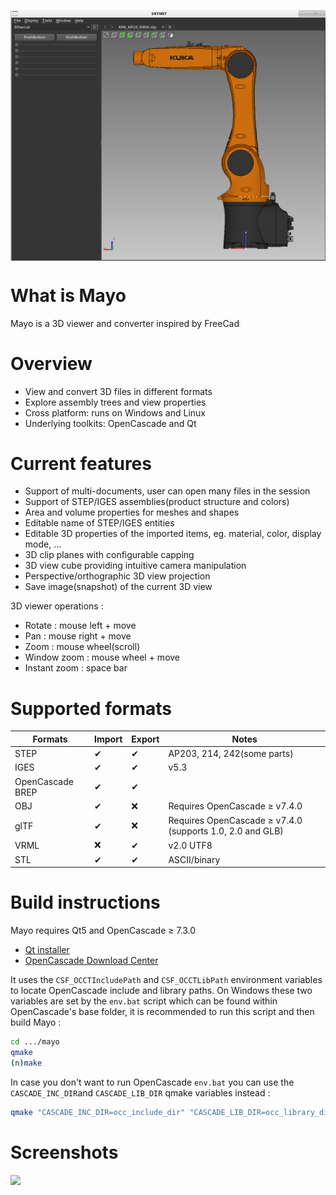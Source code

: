 <p align="center">
  <img src="https://github.com/grotius-cnc/mayo/blob/develop/mayo.png" width="600px" align="center" />
</p>

# What is Mayo
Mayo is a 3D viewer and converter inspired by FreeCad

# Overview
* View and convert 3D files in different formats
* Explore assembly trees and view properties
* Cross platform: runs on Windows and Linux
* Underlying toolkits: OpenCascade and Qt

# Current features
* Support of multi-documents, user can open many files in the session
* Support of STEP/IGES assemblies(product structure and colors)
* Area and volume properties for meshes and shapes
* Editable name of STEP/IGES entities
* Editable 3D properties of the imported items, eg. material, color, display mode, ...
* 3D clip planes with configurable capping
* 3D view cube providing intuitive camera manipulation
* Perspective/orthographic 3D view projection
* Save image(snapshot) of the current 3D view

3D viewer operations :
* Rotate : mouse left + move
* Pan : mouse right + move
* Zoom : mouse wheel(scroll)
* Window zoom : mouse wheel + move
* Instant zoom : space bar

# Supported formats
  Formats                 |  Import   |  Export  | Notes
--------------------------|-----------|----------|------------------------------
STEP                      |  &#10004; | &#10004; | AP203, 214, 242(some parts)
IGES                      |  &#10004; | &#10004; | v5.3
OpenCascade BREP          |  &#10004; | &#10004; |
OBJ                       |  &#10004; | &#10060; | Requires OpenCascade &#8805; v7.4.0
glTF                      |  &#10004; | &#10060; | Requires OpenCascade &#8805; v7.4.0 (supports 1.0, 2.0 and GLB)
VRML                      |  &#10060; | &#10004; | v2.0 UTF8
STL                       |  &#10004; | &#10004; | ASCII/binary

# Build instructions
Mayo requires Qt5 and OpenCascade &#8805; 7.3.0  
* [Qt installer](https://www.qt.io/download-qt-installer)
* [OpenCascade Download Center](https://old.opencascade.com/content/latest-release)

It uses the `CSF_OCCTIncludePath` and `CSF_OCCTLibPath` environment variables to locate
OpenCascade include and library paths. On Windows these two variables are set by the `env.bat`
script which can be found within OpenCascade's base folder, it is recommended to run this script
and then build Mayo :  
```bash
cd .../mayo
qmake
(n)make
```
In case you don't want to run OpenCascade `env.bat` you can use the `CASCADE_INC_DIR`and `CASCADE_LIB_DIR`
qmake variables instead :  
```bash
qmake "CASCADE_INC_DIR=occ_include_dir" "CASCADE_LIB_DIR=occ_library_dir"
```

# Screenshots

<img src="doc/screenshot_1.png"/>
